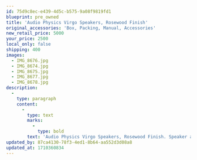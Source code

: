 ```yaml
---
id: 75d9c8ec-e439-4d5c-b575-9a08f9819fd1
blueprint: pre_owned
title: 'Audio Physics Virgo Speakers, Rosewood Finish'
original_accessories: 'Box, Packing, Manual, Accessories'
new_retail_price: 5000
your_price: 2500
local_only: false
shipping: 400
images:
  - IMG_8676.jpg
  - IMG_8674.jpg
  - IMG_8675.jpg
  - IMG_8677.jpg
  - IMG_8678.jpg
description:
  -
    type: paragraph
    content:
      -
        type: text
        marks:
          -
            type: bold
        text: 'Audio Physics Virgo Speakers, Rosewood Finish. Speaker are in immaculate condition with original box, packing and accessories. Speakers sold as new for $5,000.00. Superb sound from a slim profile. '
updated_by: 87ca4130-78f3-4ed1-8b64-aa552d3d08a8
updated_at: 1710360834
---
```

